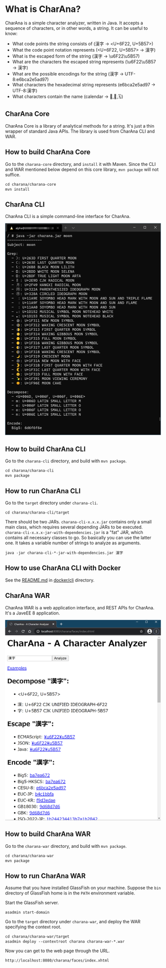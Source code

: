 # What is CharAna?

CharAna is a simple character analyzer, written in Java. It accepts a sequence of characters, or in other words, a string. It can be useful to know:

- What code points the string consists of (漢字 → <U+6F22, U+5B57>)
- What the code point notation represents (<U+6F22, U+5B57> → 漢字)
- What is the escaped form of the string (漢字 → \u6F22\u5B57)
- What are the characters the escaped string represents (\u6F22\u5B57 → 漢字)
- What are the possible encodings for the string (漢字 → UTF-8:e6bca2e5ad97)
- What characters the hexadecimal string represents (e6bca2e5ad97 → UTF-8:漢字)
- What characters contain the name (calendar → 📅,📆,🗓)

## CharAna Core

CharAna Core is a library of analytical methods for a string. It's just a thin wrapper of standard Java APIs. The library is used from CharAna CLI and WAR.

## How to build CharAna Core

Go to the `charana-core` directory, and `install` it with Maven. Since the CLI and WAR mentioned below depend on this core library, `mvn package` will not suffice.

    cd charana/charana-core
    mvn install

## CharAna CLI

CharAna CLI is a simple command-line interface for CharAna.

![CharAna CLI Screenshot](screenshot/cli.png)

## How to build CharAna CLI

Go to the `charana-cli` directory, and build with `mvn package`.

    cd charana/charana-cli
    mvn package

## How to run CharAna CLI

Go to the `target` directory under `charana-cli`.

    cd charana/charana-cli/target

There should be two JARs. `charana-cli-x.x.x.jar` contains only a small main class, which requires several depending JARs to be executed. `charana-cli-x.x.x-jar-with-dependencies.jar` is a "fat" JAR, which contains all necessary classes to go. So basically you can use the latter one. It takes a variable number of strings to analyze as arguments.

    java -jar charana-cli-*-jar-with-dependencies.jar 漢字

## How to use CharAna CLI with Docker

See the [README.md](docker/cli/README.md) in [docker/cli](docker/cli) directory.

## CharAna WAR

CharAna WAR is a web application interface, and REST APIs for CharAna. It's a JaveEE 8 application.

![CharAna WAR Screenshot](screenshot/web.png)

## How to build CharAna WAR

Go to the `charana-war` directory, and build with `mvn package`.

    cd charana/charana-war
    mvn package

## How to run CharAna WAR

Assume that you have installed GlassFish on your machine. Suppose the `bin` directory of GlassFish home is in the `PATH` environment variable.

Start the GlassFish server.

    asadmin start-domain

Go to the `target` directory under `charana-war`, and deploy the WAR specifying the context root.

    cd charana/charana-war/target
    asadmin deploy --contextroot charana charana-war-*.war

Now you can get to the web page through the URL.

    http://localhost:8080/charana/faces/index.xhtml
